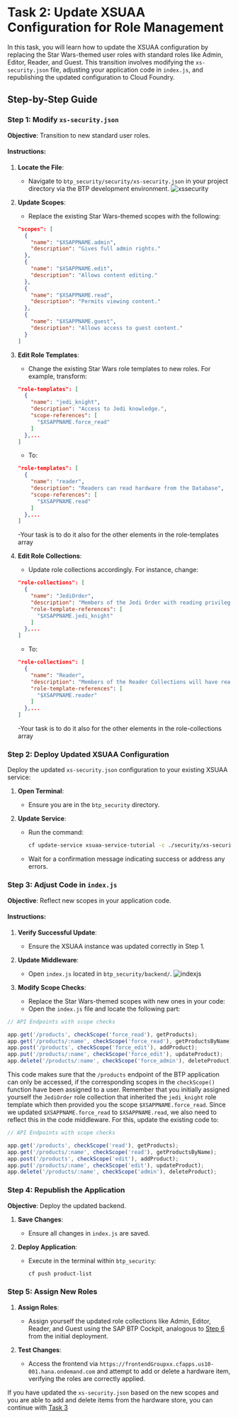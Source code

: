 # Task 2: Update XSUAA Configuration for Role Management

In this task, you will learn how to update the XSUAA configuration by replacing the Star Wars-themed user roles with standard roles like Admin, Editor, Reader, and Guest. This transition involves modifying the `xs-security.json` file, adjusting your application code in `index.js`, and republishing the updated configuration to Cloud Foundry.

## Step-by-Step Guide

### Step 1: Modify `xs-security.json`

**Objective**: Transition to new standard user roles.

#### Instructions:

1. **Locate the File**: 
    - Navigate to `btp_security/security/xs-security.json` in your project directory via the BTP development environment.
    ![xssecurity](../images/xs-json.png)

2. **Update Scopes**:
    - Replace the existing Star Wars-themed scopes with the following:

    ```json
    "scopes": [
      {
        "name": "$XSAPPNAME.admin",
        "description": "Gives full admin rights."
      },
      {
        "name": "$XSAPPNAME.edit",
        "description": "Allows content editing."
      },
      {
        "name": "$XSAPPNAME.read",
        "description": "Permits viewing content."
      },
      {
        "name": "$XSAPPNAME.guest",
        "description": "Allows access to guest content."
      }
    ]
    ```

3. **Edit Role Templates**:
    - Change the existing Star Wars role templates to new roles. For example, transform:
    
    ```json
    "role-templates": [
      {
        "name": "jedi_knight",
        "description": "Access to Jedi knowledge.",
        "scope-references": [
          "$XSAPPNAME.force_read"
        ]
      },...
    ]
    ```
    - To:

    ```json
    "role-templates": [
      {
        "name": "reader",
        "description": "Readers can read hardware from the Database",
        "scope-references": [
          "$XSAPPNAME.read"
        ]
      },...
    ]
    ```
    -Your task is to do it also for the other elements in the role-templates array

4. **Edit Role Collections**:
    - Update role collections accordingly. For instance, change:

    ```json
    "role-collections": [
      {
        "name": "JediOrder",
        "description": "Members of the Jedi Order with reading privileges.",
        "role-template-references": [
          "$XSAPPNAME.jedi_knight"
        ]
      },...
    ]
    ```
    - To:

    ```json
    "role-collections": [
      {
        "name": "Reader",
        "description": "Members of the Reader Collections will have reading privileges.",
        "role-template-references": [
          "$XSAPPNAME.reader"
        ]
      },...
    ]
    ```
    -Your task is to do it also for the other elements in the role-collections array
    
### Step 2: Deploy Updated XSUAA Configuration

Deploy the updated `xs-security.json` configuration to your existing XSUAA service:

1. **Open Terminal**: 
   - Ensure you are in the `btp_security` directory.
   
2. **Update Service**:
   - Run the command: 
     ```bash
     cf update-service xsuaa-service-tutorial -c ./security/xs-security.json
     ```
   - Wait for a confirmation message indicating success or address any errors.

### Step 3: Adjust Code in `index.js`

**Objective**: Reflect new scopes in your application code.

#### Instructions:

1. **Verify Successful Update**: 
   - Ensure the XSUAA instance was updated correctly in Step 1.

2. **Update Middleware**:
   - Open `index.js` located in `btp_security/backend/`.
   ![indexjs](../images/indexjs.png)
   
3. **Modify Scope Checks**:
   - Replace the Star Wars-themed scopes with new ones in your code: 
   - Open the `index.js` file and locate the following part:
```javascript
// API Endpoints with scope checks

app.get('/products', checkScope('force_read'), getProducts);
app.get('/products/:name', checkScope('force_read'), getProductsByName);
app.post('/products', checkScope('force_edit'), addProduct);
app.put('/products/:name', checkScope('force_edit'), updateProduct);
app.delete('/products/:name', checkScope('force_admin'), deleteProduct);
```
This code makes sure that the `/products` endpoint of the BTP application can only be accessed, if the corresponding scopes in the `checkScope()` function have been assigned to a user. Remember that you initially assigned yourself the `JediOrder` role collection that inherited the `jedi_knight` role template which then provided you the scope `$XSAPPNAME.force_read`. Since we updated `$XSAPPNAME.force_read` to `$XSAPPNAME.read`, we also need to reflect this in the code middleware. For this, update the existing code to:

```javascript
// API Endpoints with scope checks

app.get('/products', checkScope('read'), getProducts);
app.get('/products/:name', checkScope('read'), getProductsByName);
app.post('/products', checkScope('edit'), addProduct);
app.put('/products/:name', checkScope('edit'), updateProduct);
app.delete('/products/:name', checkScope('admin'), deleteProduct);
```

### Step 4: Republish the Application

**Objective**: Deploy the updated backend.

1. **Save Changes**:
   - Ensure all changes in `index.js` are saved.

2. **Deploy Application**:
   - Execute in the terminal within `btp_security`: 
     ```bash
     cf push product-list
     ```

### Step 5: Assign New Roles

1. **Assign Roles**:
   - Assign yourself the updated role collections like Admin, Editor, Reader, and Guest using the SAP BTP Cockpit, analogous to [Step 6](../Readme.md#step-6-assign-necessary-roles) from the initial deployment.

2. **Test Changes**: 
   - Access the frontend via `https://frontendGroupxx.cfapps.us10-001.hana.ondemand.com` and attempt to add or delete a hardware item, verifying the roles are correctly applied.


If you have updated the `xs-security.json` based on the new scopes and you are able to add and delete items from the hardware store, you can continue with [Task 3](./Task3.md)
